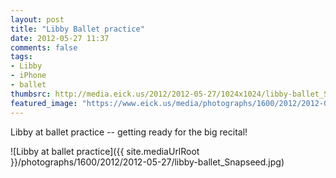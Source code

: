```yaml
---
layout: post
title: "Libby Ballet practice"
date: 2012-05-27 11:37
comments: false
tags: 
- Libby
- iPhone
- ballet
thumbsrc: http://media.eick.us/2012/2012-05-27/1024x1024/libby-ballet_Snapseed.jpg
featured_image: "https://www.eick.us/media/photographs/1600/2012/2012-05-27/libby-ballet_Snapseed.jpg"
---
```

Libby at ballet practice -- getting ready for the big recital!




![Libby at ballet practice]({{ site.mediaUrlRoot }}/photographs/1600/2012/2012-05-27/libby-ballet_Snapseed.jpg)

